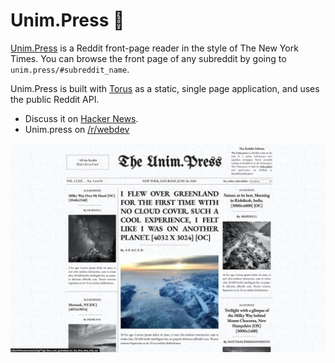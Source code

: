 # Unim.Press 📰

[Unim.Press](https://unim.press) is a Reddit front-page reader in the style of The New York Times. You can browse the front page of any subreddit by going to `unim.press/#subreddit_name`.

Unim.Press is built with [Torus](https://github.com/thesephist/torus) as a static, single page application, and uses the public Reddit API.

- Discuss it on [Hacker News](https://news.ycombinator.com/item?id=23658721#23659293).
- Unim.press on [/r/webdev](https://www.reddit.com/r/webdev/comments/hgjm47/showoff_saturday_i_made_a_reddit_reader_that/)

![Screenshot](static/img/screenshot.jpg)
